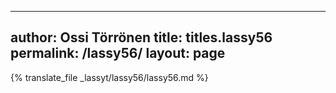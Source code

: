 
---
author: Ossi Törrönen
title: titles.lassy56
permalink: /lassy56/
layout: page
---
{% translate_file _lassyt/lassy56/lassy56.md %}